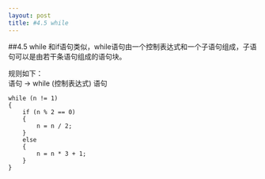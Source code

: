 ```yaml
---
layout: post
title: #4.5 while
---
```

##4.5 while
和if语句类似，while语句由一个控制表达式和一个子语句组成，子语句可以是由若干条语句组成的语句块。

规则如下：<br>
语句 → while (控制表达式) 语句


	while (n != 1) 
	{
		if (n % 2 == 0) 
		{
			n = n / 2;
		} 
		else 
		{
			n = n * 3 + 1;
		}
	}
